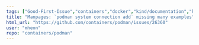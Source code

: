```yaml
---
tags: ["Good-First-Issue","containers","docker","kind/documentation","kubernetes","linux","oci","triaged"]
title: "Manpages: `podman system connection add` missing many examples"
html_url: "https://github.com/containers/podman/issues/26360"
user: "mheon"
repo: "containers/podman"
---
```


